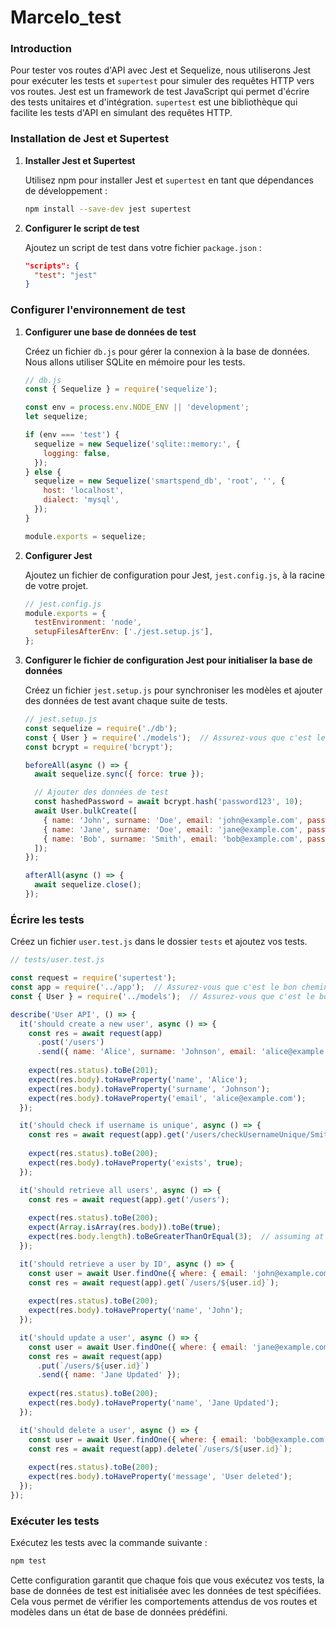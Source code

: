 # Marcelo_test

### Introduction

Pour tester vos routes d'API avec Jest et Sequelize, nous utiliserons Jest pour exécuter les tests et `supertest` pour simuler des requêtes HTTP vers vos routes. Jest est un framework de test JavaScript qui permet d'écrire des tests unitaires et d'intégration. `supertest` est une bibliothèque qui facilite les tests d'API en simulant des requêtes HTTP.

### Installation de Jest et Supertest

1. **Installer Jest et Supertest**

   Utilisez npm pour installer Jest et `supertest` en tant que dépendances de développement :

   ```bash
   npm install --save-dev jest supertest
   ```

2. **Configurer le script de test**

   Ajoutez un script de test dans votre fichier `package.json` :

   ```json
   "scripts": {
     "test": "jest"
   }
   ```

### Configurer l'environnement de test

1. **Configurer une base de données de test**

   Créez un fichier `db.js` pour gérer la connexion à la base de données. Nous allons utiliser SQLite en mémoire pour les tests.

   ```javascript
   // db.js
   const { Sequelize } = require('sequelize');

   const env = process.env.NODE_ENV || 'development';
   let sequelize;

   if (env === 'test') {
     sequelize = new Sequelize('sqlite::memory:', {
       logging: false,
     });
   } else {
     sequelize = new Sequelize('smartspend_db', 'root', '', {
       host: 'localhost',
       dialect: 'mysql',
     });
   }

   module.exports = sequelize;
   ```

2. **Configurer Jest**

   Ajoutez un fichier de configuration pour Jest, `jest.config.js`, à la racine de votre projet.

   ```javascript
   // jest.config.js
   module.exports = {
     testEnvironment: 'node',
     setupFilesAfterEnv: ['./jest.setup.js'],
   };
   ```

3. **Configurer le fichier de configuration Jest pour initialiser la base de données**

   Créez un fichier `jest.setup.js` pour synchroniser les modèles et ajouter des données de test avant chaque suite de tests.

   ```javascript
   // jest.setup.js
   const sequelize = require('./db');
   const { User } = require('./models');  // Assurez-vous que c'est le bon chemin vers vos modèles
   const bcrypt = require('bcrypt');

   beforeAll(async () => {
     await sequelize.sync({ force: true });

     // Ajouter des données de test
     const hashedPassword = await bcrypt.hash('password123', 10);
     await User.bulkCreate([
       { name: 'John', surname: 'Doe', email: 'john@example.com', password: hashedPassword },
       { name: 'Jane', surname: 'Doe', email: 'jane@example.com', password: hashedPassword },
       { name: 'Bob', surname: 'Smith', email: 'bob@example.com', password: hashedPassword },
     ]);
   });

   afterAll(async () => {
     await sequelize.close();
   });
   ```

### Écrire les tests

Créez un fichier `user.test.js` dans le dossier `tests` et ajoutez vos tests.

```javascript
// tests/user.test.js

const request = require('supertest');
const app = require('../app');  // Assurez-vous que c'est le bon chemin vers votre application Express
const { User } = require('../models');  // Assurez-vous que c'est le bon chemin vers votre modèle

describe('User API', () => {
  it('should create a new user', async () => {
    const res = await request(app)
      .post('/users')
      .send({ name: 'Alice', surname: 'Johnson', email: 'alice@example.com', password: 'password123' });
    
    expect(res.status).toBe(201);
    expect(res.body).toHaveProperty('name', 'Alice');
    expect(res.body).toHaveProperty('surname', 'Johnson');
    expect(res.body).toHaveProperty('email', 'alice@example.com');
  });

  it('should check if username is unique', async () => {
    const res = await request(app).get('/users/checkUsernameUnique/Smith');
    
    expect(res.status).toBe(200);
    expect(res.body).toHaveProperty('exists', true);
  });

  it('should retrieve all users', async () => {
    const res = await request(app).get('/users');
    
    expect(res.status).toBe(200);
    expect(Array.isArray(res.body)).toBe(true);
    expect(res.body.length).toBeGreaterThanOrEqual(3);  // assuming at least the 3 seeded users
  });

  it('should retrieve a user by ID', async () => {
    const user = await User.findOne({ where: { email: 'john@example.com' } });
    const res = await request(app).get(`/users/${user.id}`);
    
    expect(res.status).toBe(200);
    expect(res.body).toHaveProperty('name', 'John');
  });

  it('should update a user', async () => {
    const user = await User.findOne({ where: { email: 'jane@example.com' } });
    const res = await request(app)
      .put(`/users/${user.id}`)
      .send({ name: 'Jane Updated' });
    
    expect(res.status).toBe(200);
    expect(res.body).toHaveProperty('name', 'Jane Updated');
  });

  it('should delete a user', async () => {
    const user = await User.findOne({ where: { email: 'bob@example.com' } });
    const res = await request(app).delete(`/users/${user.id}`);
    
    expect(res.status).toBe(200);
    expect(res.body).toHaveProperty('message', 'User deleted');
  });
});
```

### Exécuter les tests

Exécutez les tests avec la commande suivante :

```bash
npm test
```

Cette configuration garantit que chaque fois que vous exécutez vos tests, la base de données de test est initialisée avec les données de test spécifiées. Cela vous permet de vérifier les comportements attendus de vos routes et modèles dans un état de base de données prédéfini.
